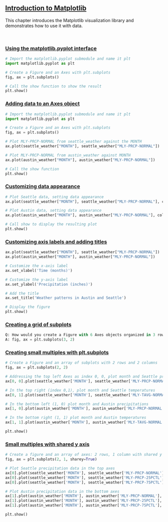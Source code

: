 ## [Introduction to Matplotlib](https://campus.datacamp.com/courses/introduction-to-data-visualization-with-matplotlib/introduction-to-matplotlib)

This chapter introduces the Matplotlib visualization library and demonstrates how to use it with data.

<br>

### [Using the matplotlib.pyplot interface](https://campus.datacamp.com/courses/introduction-to-data-visualization-with-matplotlib/introduction-to-matplotlib?ex=2)

```Python
# Import the matplotlib.pyplot submodule and name it plt
import matplotlib.pyplot as plt

# Create a Figure and an Axes with plt.subplots
fig, ax = plt.subplots()

# Call the show function to show the result
plt.show()
```

### [Adding data to an Axes object](https://campus.datacamp.com/courses/introduction-to-data-visualization-with-matplotlib/introduction-to-matplotlib?ex=3)

```Python
# Import the matplotlib.pyplot submodule and name it plt
import matplotlib.pyplot as plt

# Create a Figure and an Axes with plt.subplots
fig, ax = plt.subplots()

# Plot MLY-PRCP-NORMAL from seattle_weather against the MONTH
ax.plot(seattle_weather["MONTH"], seattle_weather["MLY-PRCP-NORMAL"])

# Plot MLY-PRCP-NORMAL from austin_weather against MONTH
ax.plot(austin_weather["MONTH"], austin_weather["MLY-PRCP-NORMAL"])

# Call the show function
plt.show()
```

### [Customizing data appearance](https://campus.datacamp.com/courses/introduction-to-data-visualization-with-matplotlib/introduction-to-matplotlib?ex=5)

```Python
# Plot Seattle data, setting data appearance
ax.plot(seattle_weather["MONTH"], seattle_weather["MLY-PRCP-NORMAL"], color='b', marker='o', linestyle='--')

# Plot Austin data, setting data appearance
ax.plot(austin_weather["MONTH"], austin_weather["MLY-PRCP-NORMAL"], color='r', marker='v', linestyle='--')

# Call show to display the resulting plot
plt.show()
```

### [Customizing axis labels and adding titles](https://campus.datacamp.com/courses/introduction-to-data-visualization-with-matplotlib/introduction-to-matplotlib?ex=6)

```Python
ax.plot(seattle_weather["MONTH"], seattle_weather["MLY-PRCP-NORMAL"])
ax.plot(austin_weather["MONTH"], austin_weather["MLY-PRCP-NORMAL"])

# Customize the x-axis label
ax.set_xlabel('Time (months)')

# Customize the y-axis label
ax.set_ylabel('Precipitation (inches)')

# Add the title
ax.set_title('Weather patterns in Austin and Seattle')

# Display the figure
plt.show()
```

### [Creating a grid of subplots](https://campus.datacamp.com/courses/introduction-to-data-visualization-with-matplotlib/introduction-to-matplotlib?ex=8)

```Python
Q: How would you create a Figure with 6 Axes objects organized in 3 rows and 2 columns?
A: fig, ax = plt.subplots(3, 2)
```

### [Creating small multiples with plt.subplots](https://campus.datacamp.com/courses/introduction-to-data-visualization-with-matplotlib/introduction-to-matplotlib?ex=9)

```Python
# Create a Figure and an array of subplots with 2 rows and 2 columns
fig, ax = plt.subplots(2, 2)

# Addressing the top left Axes as index 0, 0, plot month and Seattle precipitation
ax[0, 0].plot(seattle_weather['MONTH'], seattle_weather['MLY-PRCP-NORMAL'])

# In the top right (index 0,1), plot month and Seattle temperatures
ax[0, 1].plot(seattle_weather['MONTH'], seattle_weather['MLY-TAVG-NORMAL'])

# In the bottom left (1, 0) plot month and Austin precipitations
ax[1, 0].plot(austin_weather['MONTH'], austin_weather['MLY-PRCP-NORMAL'])

# In the bottom right (1, 1) plot month and Austin temperatures
ax[1, 1].plot(austin_weather['MONTH'], austin_weather['MLY-TAVG-NORMAL'])

plt.show()
```

### [Small multiples with shared y axis](https://campus.datacamp.com/courses/introduction-to-data-visualization-with-matplotlib/introduction-to-matplotlib?ex=10)

```Python
# Create a figure and an array of axes: 2 rows, 1 column with shared y axis
fig, ax = plt.subplots(2, 1, sharey=True)

# Plot Seattle precipitation data in the top axes
ax[0].plot(seattle_weather['MONTH'], seattle_weather['MLY-PRCP-NORMAL'], color = 'b')
ax[0].plot(seattle_weather['MONTH'], seattle_weather['MLY-PRCP-25PCTL'], color = 'b', linestyle = '--')
ax[0].plot(seattle_weather['MONTH'], seattle_weather['MLY-PRCP-75PCTL'], color = 'b', linestyle = '--')

# Plot Austin precipitation data in the bottom axes
ax[1].plot(austin_weather['MONTH'], austin_weather['MLY-PRCP-NORMAL'], color = 'r')
ax[1].plot(austin_weather['MONTH'], austin_weather['MLY-PRCP-25PCTL'], color = 'r', linestyle = '--')
ax[1].plot(austin_weather['MONTH'], austin_weather['MLY-PRCP-75PCTL'], color = 'r', linestyle = '--')

plt.show()
```